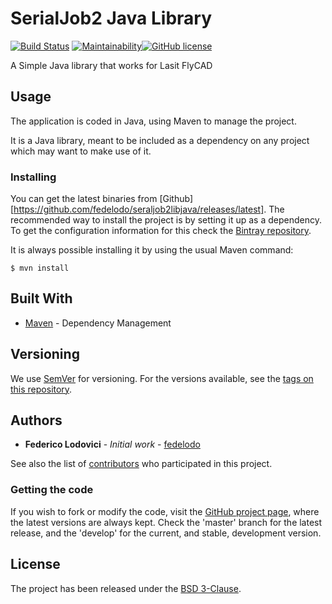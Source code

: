 # SerialJob2 Java Library
[![Build Status](https://travis-ci.org/fedelodo/serialjob2libjava.svg?branch=master)](https://travis-ci.org/fedelodo/serialjob2libjava) [![Maintainability](https://api.codeclimate.com/v1/badges/bed415ee2f91065b2320/maintainability)](https://codeclimate.com/github/fedelodo/serialjob2libjava/maintainability)[![GitHub license](https://img.shields.io/github/license/fedelodo/serialjob2libjava.svg)](https://github.com/fedelodo/serialjob2libjava/blob/master/LICENSE)

A Simple Java library that works for Lasit FlyCAD

## Usage

The application is coded in Java, using Maven to manage the project.

It is a Java library, meant to be included as a dependency on any project which may want to make use of it.

### Installing

You can get the latest binaries from [Github][https://github.com/fedelodo/seraljob2libjava/releases/latest].
The recommended way to install the project is by setting it up as a dependency. To get the configuration information for this check the [Bintray repository][bintray-repo].

It is always possible installing it by using the usual Maven command:

```
$ mvn install
```

## Built With

* [Maven](https://maven.apache.org/) - Dependency Management

## Versioning

We use [SemVer](http://semver.org/) for versioning. For the versions available, see the [tags on this repository](https://github.com/fedelodo/serialjob2libjava/tags). 

## Authors

* **Federico Lodovici** - *Initial work* - [fedelodo](https://github.com/fedelodo)

See also the list of [contributors](https://github.com/your/project/contributors) who participated in this project.

### Getting the code

If you wish to fork or modify the code, visit the [GitHub project page][scm], where the latest versions are always kept. Check the 'master' branch for the latest release, and the 'develop' for the current, and stable, development version.

## License

The project has been released under the [BSD 3-Clause][license].

[bintray-repo]: https://bintray.com/fedelodo/maven/SerialJob2libjava/view
[license]: https://opensource.org/licenses/BSD-3-Clause
[scm]: https://github.com/fedelodo/serialjob2libjava

